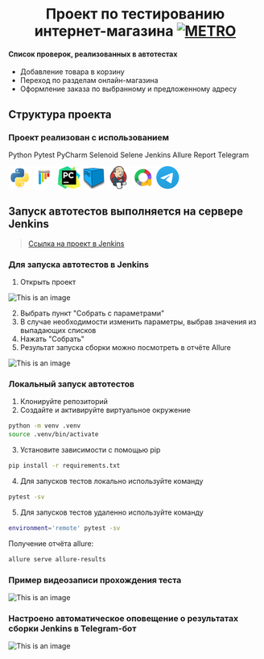 <h1 align="center">Проект по тестированию интернет-магазина 
<a href="https://online.metro-cc.ru/" target="_blank"><img src="https://upload.wikimedia.org/wikipedia/commons/5/53/Logo_METRO.svg" 
alt="METRO" width="256" height="128"> </a> </h1>

#### Список проверок, реализованных в автотестах
- Добавление товара в корзину
- Переход по разделам онлайн-магазина
- Оформление заказа по выбранному и предложенному адресу

## Структура проекта

### Проект реализован с использованием
Python Pytest PyCharm Selenoid Selene Jenkins Allure Report Telegram 

<p align="left">
<img src="/Images/python-original.svg" alt="Python" width="45" height="45">
<img src="/Images/pytest-original.svg" alt="Pytest" width="45" height="45">
<img src="/Images/PyCharm_Icon.svg" alt="Pycharm" width="45" height="45">
<img src="/Images/selenoid.png" alt="Selene" width="45" height="45">
<img src="/Images/jenkins-original.svg" alt="Jenkins" width="45" height="45">
<img src="/Images/allure.png" alt="Allure" width="45" height="45">
<img src="/Images/telegram.svg" alt="Telegram" width="45" height="45">
</p>

## Запуск автотестов выполняется на сервере Jenkins
> <a target="_blank" href="LINK">Ссылка на проект в Jenkins</a>

### Для запуска автотестов в Jenkins
1. Открыть проект

![This is an image](/Images/Screenshots/Jenkins_main.png)

2. Выбрать пункт "Собрать с параметрами"
3. В случае необходимости изменить параметры, выбрав значения из выпадающих списков
4. Нажать "Собрать"
5. Результат запуска сборки можно посмотреть в отчёте Allure

![This is an image](/Images/Screenshots/allure_report.png)

### Локальный запуск автотестов
1. Клонируйте репозиторий
2. Создайте и активируйте виртуальное окружение
  ```bash
  python -m venv .venv
  source .venv/bin/activate
  ```
3. Установите зависимости с помощью pip
  ```bash
  pip install -r requirements.txt
  ```
4. Для запусков тестов локально используйте команду 
  ```bash
  pytest -sv
  ```
5. Для запусков тестов удаленно используйте команду 
  ```bash
  environment='remote' pytest -sv
  ```

Получение отчёта allure:
```bash
allure serve allure-results
``` 

### Пример видеозаписи прохождения теста
![This is an image](/Images/Screenshots/test_gif.gif)

### Настроено автоматическое оповещение о результатах сборки Jenkins в Telegram-бот
![This is an image](/Images/Screenshots/bot.png)
